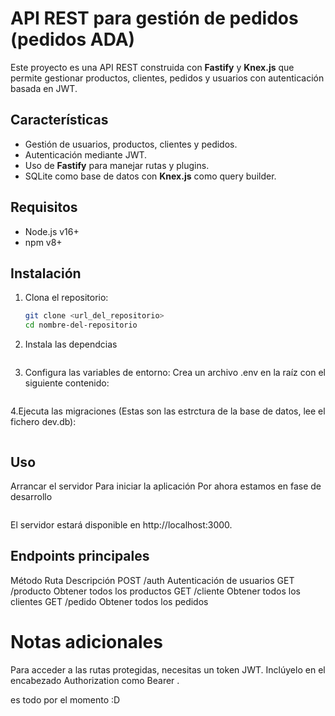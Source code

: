 # API REST para gestión de pedidos (pedidos ADA)

Este proyecto es una API REST construida con **Fastify** y **Knex.js** que permite gestionar productos, clientes, pedidos y usuarios con autenticación basada en JWT.

## Características

- Gestión de usuarios, productos, clientes y pedidos.
- Autenticación mediante JWT.
- Uso de **Fastify** para manejar rutas y plugins.
- SQLite como base de datos con **Knex.js** como query builder.

## Requisitos

- Node.js v16+
- npm v8+

## Instalación

1. Clona el repositorio:
   ```bash
   git clone <url_del_repositorio>
   cd nombre-del-repositorio
   ```
2. Instala las dependcias

```npm install

```

3. Configura las variables de entorno: Crea un archivo .env en la raíz con el siguiente contenido:

```JWT_SECRET=tu_secreto_jwt

```

4.Ejecuta las migraciones (Estas son las estrctura de la base de datos, lee el fichero dev.db):

```npx knex migrate:latest

```

## Uso

Arrancar el servidor
Para iniciar la aplicación Por ahora estamos en fase de desarrollo

```npm run dev

```

El servidor estará disponible en http://localhost:3000.

## Endpoints principales

Método Ruta Descripción
POST /auth Autenticación de usuarios
GET /producto Obtener todos los productos
GET /cliente Obtener todos los clientes
GET /pedido Obtener todos los pedidos

# Notas adicionales

Para acceder a las rutas protegidas, necesitas un token JWT. Inclúyelo en el encabezado Authorization como Bearer <token>.

es todo por el momento :D
